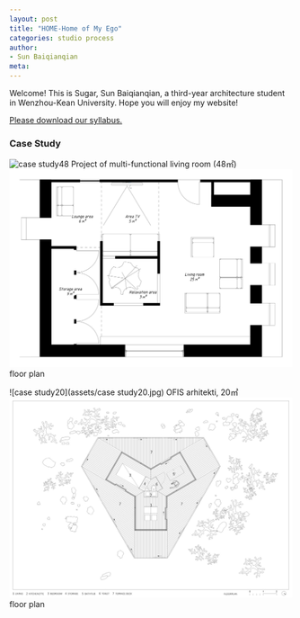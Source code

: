 ```yaml
---
layout: post
title: "HOME-Home of My Ego"
categories: studio process
author:
- Sun Baiqianqian
meta:
---
```


Welcome! This is Sugar, Sun Baiqianqian, a third-year architecture student in Wenzhou-Kean University. Hope you will enjoy my website!

[Please download our syllabus.][6102e09e]


  [6102e09e]: /assets/2021w_fa_arch3105_studio_syllabus.pdf "syllabus"

  ### Case Study
![case study48](https://github.com/SunBaiqianqian/SunBaiqianqian-Portfolio/blob/master/assets/case%20study48.jpg?raw=true)
Project of multi-functional living room (48㎡)
![plan48](assets/plan119.jpg)
floor plan

![case study20](assets/case study20.jpg)
OFIS arhitekti, 20㎡
![plan20](assets/1520515702726532.jpg)
floor plan
